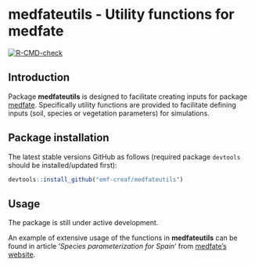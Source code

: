 medfateutils - Utility functions for medfate
================

<!-- badges: start -->
[![R-CMD-check](https://github.com/emf-creaf/medfateutils/workflows/R-CMD-check/badge.svg)](https://github.com/emf-creaf/medfateutils/actions)
<!-- badges: end -->

## Introduction

Package **medfateutils** is designed to facilitate creating inputs for
package [medfate](https://github.com/emf-creaf/medfate). Specifically
utility functions are provided to facilitate defining inputs (soil,
species or vegetation parameters) for simulations.

## Package installation

The latest stable versions GitHub as follows (required package
`devtools` should be installed/updated first):

``` r
devtools::install_github("emf-creaf/medfateutils")
```

## Usage

The package is still under active development.

An example of extensive usage of the functions in **medfateutils** can
be found in article ‘*Species parameterization for Spain*’ from
[medfate’s website](https://emf-creaf.github.io/medfate/).

